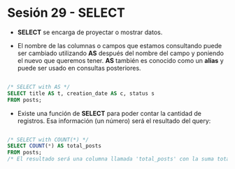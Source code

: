 # Sesión 29 - SELECT

* **SELECT** se encarga de proyectar o mostrar datos.

* El nombre de las columnas o campos que estamos consultando puede ser cambiado utilizando **AS** después del nombre del campo y poniendo el nuevo que queremos tener. **AS** también es conocido como un **alias** y puede ser usado en consultas posteriores.

```sql

/* SELECT with AS */
SELECT title AS t, creation_date AS c, status s
FROM posts;

```

* Existe una función de **SELECT** para poder contar la cantidad de registros. Esa información (un número) será el resultado del query:

```sql

/* SELECT with COUNT(*) */
SELECT COUNT(*) AS total_posts
FROM posts;
/* El resultado será una columna llamada 'total_posts' con la suma total de registros de esa tabla */

```
